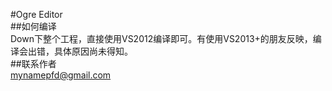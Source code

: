 #Ogre Editor<br>
##如何编译<br>
Down下整个工程，直接使用VS2012编译即可。有使用VS2013+的朋友反映，编译会出错，具体原因尚未得知。<br>
##联系作者<br>
mynamepfd@gmail.com
